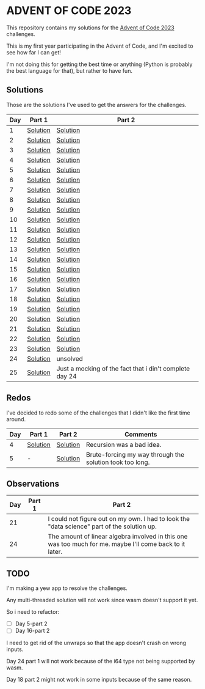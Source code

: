 # ADVENT OF CODE 2023

This repository contains my solutions for the [Advent of Code 2023](https://adventofcode.com/2023) challenges.

This is my first year participating in the Advent of Code, and I'm excited to see how far I can get!

I'm not doing this for getting the best time or anything (Python is probably the best language for that), but rather to have fun.

## Solutions

Those are the solutions I've used to get the answers for the challenges.

| Day | Part 1 | Part 2 |
| --- | ------ | ------ |
| 1 | [Solution](day-1/src/part_1.rs) | [Solution](day-1/src/part_2.rs) |
| 2 | [Solution](day-2/src/part_1.rs) | [Solution](day-2/src/part_2.rs) |
| 3 | [Solution](day-3/src/part_1.rs) | [Solution](day-3/src/part_2.rs) |
| 4 | [Solution](day-4/src/bin/part_1.rs) | [Solution](day-4/src/bin/part_2.rs) |
| 5 | [Solution](day-5/src/part_1.rs) | [Solution](day-5/src/old/part_2.rs) |
| 6 | [Solution](day-6/src/part_1.rs) | [Solution](day-6/src/part_2.rs) |
| 7 | [Solution](day-7/src/part_1/mod.rs) | [Solution](day-7/src/part_2/mod.rs) |
| 8 | [Solution](day-8/src/part_1/mod.rs) | [Solution](day-8/src/part_2/mod.rs) |
| 9 | [Solution](day-9/src/part_1/mod.rs) | [Solution](day-9/src/part_2/mod.rs) |
| 10 | [Solution](day-10/src/part_1/mod.rs) | [Solution](day-10/src/part_2/mod.rs) |
| 11 | [Solution](day-11/src/part_1/mod.rs) | [Solution](day-11/src/part_2/mod.rs) |
| 12 | [Solution](day-12/src/part_1/mod.rs) | [Solution](day-12/src/part_2/mod.rs) |
| 13 | [Solution](day-13/src/part_1/mod.rs) | [Solution](day-13/src/part_2/mod.rs) |
| 14 | [Solution](day-14/src/part_1/mod.rs) | [Solution](day-14/src/part_2/mod.rs) |
| 15 | [Solution](day-15/src/part_1/mod.rs) | [Solution](day-15/src/part_2/mod.rs) |
| 16 | [Solution](day-16/src/part_1.rs) | [Solution](day-16/src/part_2.rs) |
| 17 | [Solution](day-17/src/part_1/mod.rs) | [Solution](day-17/src/part_2/mod.rs) |
| 18 | [Solution](day-18/src/part_1/mod.rs) | [Solution](day-18/src/part_2/mod.rs) |
| 19 | [Solution](day-19/src/part_1.rs) | [Solution](day-19/src/part_2.rs) |
| 20 | [Solution](day-20/src/part_1.rs) | [Solution](day-20/src/part_2.rs) |
| 21 | [Solution](day-21/src/part_1.rs) | [Solution](day-21/src/part_2.rs) |
| 22 | [Solution](day-22/src/part_1.rs) | [Solution](day-22/src/part_2.rs) |
| 23 | [Solution](day-23/src/part_1.rs) | [Solution](day-23/src/part_2.rs) |
| 24 | [Solution](day-24/src/part_1/mod.rs) | unsolved |
| 25 | [Solution](day-25/src/part_1/mod.rs) | Just a mocking of the fact that i din't complete day 24 |

## Redos

I've decided to redo some of the challenges that I didn't like the first time around.

| Day | Part 1 | Part 2 |  Comments |
| --- | ------ | ------ | --------- |
| 4 | [Solution](day-4/src/part_1.rs) | [Solution](day-4/src/part_2.rs) | Recursion was a bad idea. |
| 5 | - | [Solution](day-5/src/part_2.rs) | Brute-forcing my way through the solution took too long. |

## Observations

| Day | Part 1 | Part 2 |
| --- | -------- | ------ |
| 21 |          |I could not figure out on my own. I had to look the "data science" part of the solution up.|
| 24 |          |The amount of linear algebra involved in this one was too much for me. maybe I'll come back to it later.|

## TODO
I'm making a yew app to resolve the challenges.

Any multi-threaded solution will not work since wasm doesn't support it yet.

So i need to refactor:
- [ ] Day 5-part 2
- [ ] Day 16-part 2

I need to get rid of the unwraps so that the app doesn't crash on wrong inputs.

Day 24 part 1 will not work because of the i64 type not being supported by wasm.

Day 18 part 2 might not work in some inputs because of the same reason.